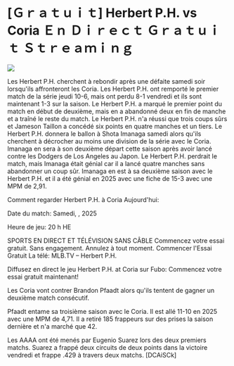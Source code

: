 # [Ｇｒａｔｕｉｔ] Herbert P.H. vs Coria Ｅｎ Ｄｉｒｅｃｔ Ｇｒａｔｕｉｔ Ｓｔｒｅａｍｉｎｇ  
  
  
[![](https://i.imgur.com/qSNzIqt.png)](https://movie.rssnews.media/mJQTuiad.php)  
  
Les Herbert P.H. cherchent à rebondir après une défaite samedi soir lorsqu'ils affronteront les Coria. Les Herbert P.H. ont remporté le premier match de la série jeudi 10-6, mais ont perdu 8-1 vendredi et ils sont maintenant 1-3 sur la saison. Le Herbert P.H. a marqué le premier point du match en début de deuxième, mais en a abandonné deux en fin de manche et a traîné le reste du match. Le Herbert P.H. n'a réussi que trois coups sûrs et Jameson Taillon a concédé six points en quatre manches et un tiers. Le Herbert P.H. donnera le ballon à Shota Imanaga samedi alors qu'ils cherchent à décrocher au moins une division de la série avec le Coria. Imanaga en sera à son deuxième départ cette saison après avoir lancé contre les Dodgers de Los Angeles au Japon. Le Herbert P.H. perdrait le match, mais Imanaga était génial car il a lancé quatre manches sans abandonner un coup sûr. Imanaga en est à sa deuxième saison avec le Herbert P.H. et il a été génial en 2025 avec une fiche de 15-3 avec une MPM de 2,91.

Comment regarder Herbert P.H. à Coria Aujourd'hui:

Date du match: Samedi, , 2025

Heure de jeu: 20 h HE

SPORTS EN DIRECT ET TÉLÉVISION SANS CÂBLE
Commencez votre essai gratuit. Sans engagement. Annulez à tout moment.
Commencer l'Essai Gratuit
La télé: MLB.TV – Herbert P.H.

Diffusez en direct le jeu Herbert P.H. at Coria sur Fubo: Commencez votre essai gratuit maintenant!

Les Coria vont contrer Brandon Pfaadt alors qu'ils tentent de gagner un deuxième match consécutif.

Pfaadt entame sa troisième saison avec le Coria. Il est allé 11-10 en 2025 avec une MPM de 4,71. Il a retiré 185 frappeurs sur des prises la saison dernière et n'a marché que 42.

Les AAAA ont été menés par Eugenio Suarez lors des deux premiers matchs. Suarez a frappé deux circuits de deux points dans la victoire vendredi et frappe .429 à travers deux matchs. [DCAiSCk]